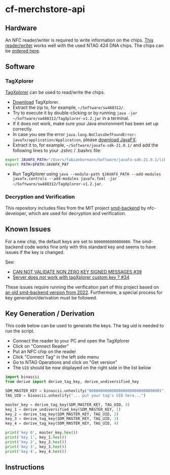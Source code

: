 # cf-merchstore-api

## Hardware

An NFC reader/writer is required to write information on the chips. [This reader/writer](https://www.shopnfc.com/en/nfc-readers-writers/212-utrust-3700-f-nfc-writer.html) works well with the used NTAG 424 DNA chips. The chips can be [ordered here](https://www.nfc-tag-shop.de/NFC-Sticker-PET-25-mm-NTAG424-DNA-416-Byte-weiss/68984).

## Software

### TagXplorer

[TagXplorer](https://www.nxp.com/products/no-longer-manufactured/tagxplorer-pc-based-nfc-tag-reader-writer-tool:TAGXPLORER) can be used to read/write the chips.

- [Download](https://www.nxp.com/downloads/en/apps/SW4883.zip) TagXplorer.
- Extract the zip to, for example, `~/Software/sw488312/`.
- Try to execute it by double-clicking or by running `java -jar ~/Software/sw488312/TagXplorer-v1.2.jar` in a terminal.
- If it does not work, make sure your Java environment has been set up correctly.
- In case you see the error `java.lang.NoClassDefFoundError: javafx/application/Application`, please [download JavaFX](https://gluonhq.com/products/javafx/).
- Extract it to, for example, `~/Software/javafx-sdk-21.0.1/` and add the following lines to your .zshrc / .bashrc file:

```zsh
export JAVAFX_PATH="/Users/fabianbormann/Software/javafx-sdk-21.0.1/lib"
export PATH=$PATH:JAVAFX_PAT
```

- Run TagXplorer using  `java --module-path $JAVAFX_PATH --add-modules javafx.controls --add-modules javafx.fxml -jar ~/Software/sw488312/TagXplorer-v1.2.jar`.

### Decryption and Verification

This repository includes files from the MIT project [smd-backend](https://github.com/nfc-developer/sdm-backend) by nfc-developer, which are used for decryption and verification.

## Known Issues

For a new chip, the default keys are set to `0000000000000000`. The smd-backend code works fine only with this standard key and seems to have issues if the key is changed.

See:
-  [CAN NOT VALIDATE NON ZERO KEY SIGNED MESSAGES #39](https://github.com/nfc-developer/sdm-backend/issues/39)
-  [Server does not work with tagXplorer custom key ? #34](https://github.com/nfc-developer/sdm-backend/issues/34)

These issues require running the verification part of this project based on [an old smd-backend version from 2022](https://github.com/icedevml/sdm-backend/tree/a89a8381a7b680abff721f006085ec4d15f8c543). 
Furthermore, a special process for key generation/derivation must be followed.

## Key Generation / Derivation

This code below can be used to generate the keys. The tag uid is needed to run the script.

- Connect the reader to your PC and open the TagXplorer
- Click on "Connect Reader"
- Put an NFC chip on the reader
- Click "Connect Tag" in the left side menu
- Go to NTAG Operations and click on "Get version"
- The `UID` should be now displayed on the right side in the list below

```python
import binascii
from derive import derive_tag_key, derive_undiversified_key

SDM_MASTER_KEY = binascii.unhexlify("00000000000000000000000000000001")
TAG_UID = binascii.unhexlify("... put your tag's UID here...")

master_key = derive_tag_key(SDM_MASTER_KEY, TAG_UID, 0)
key_1 = derive_undiversified_key(SDM_MASTER_KEY, 1)
key_2 = derive_tag_key(SDM_MASTER_KEY, TAG_UID, 2)
key_3 = derive_tag_key(SDM_MASTER_KEY, TAG_UID, 3)
key_4 = derive_tag_key(SDM_MASTER_KEY, TAG_UID, 4)

print('key 0', master_key.hex())
print('key 1', key_1.hex())
print('key 2', key_2.hex())
print('key 3', key_3.hex())
print('key 4', key_4.hex())
```

## Instructions

